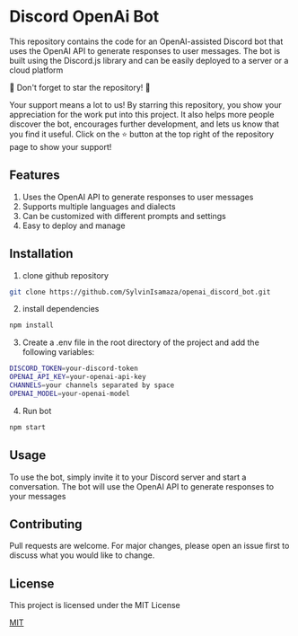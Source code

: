 # Discord OpenAi Bot

This repository contains the code for an OpenAI-assisted Discord bot that uses the OpenAI API to generate responses to user messages. The bot is built using the Discord.js library and can be easily deployed to a server or a cloud platform

🌟 Don't forget to star the repository! 🌟

Your support means a lot to us! By starring this repository, you show your appreciation for the work put into this project. It also helps more people discover the bot, encourages further development, and lets us know that you find it useful. Click on the ⭐️ button at the top right of the repository page to show your support!

## Features
1. Uses the OpenAI API to generate responses to user messages
2. Supports multiple languages and dialects
3. Can be customized with different prompts and settings
4. Easy to deploy and manage




## Installation

1. clone github repository
```bash
git clone https://github.com/SylvinIsamaza/openai_discord_bot.git
```

2. install dependencies

```bash
npm install 
```
3. Create a .env file in the root directory of the project and add the following variables:
```bash
DISCORD_TOKEN=your-discord-token
OPENAI_API_KEY=your-openai-api-key
CHANNELS=your channels separated by space
OPENAI_MODEL=your-openai-model
```
4. Run bot 
  ```bash
npm start
  ```
## Usage
To use the bot, simply invite it to your Discord server and start a conversation. The bot will use the OpenAI API to generate responses to your messages

## Contributing

Pull requests are welcome. For major changes, please open an issue first
to discuss what you would like to change.


## License
This project is licensed under the MIT License

[MIT](https://choosealicense.com/licenses/mit/)